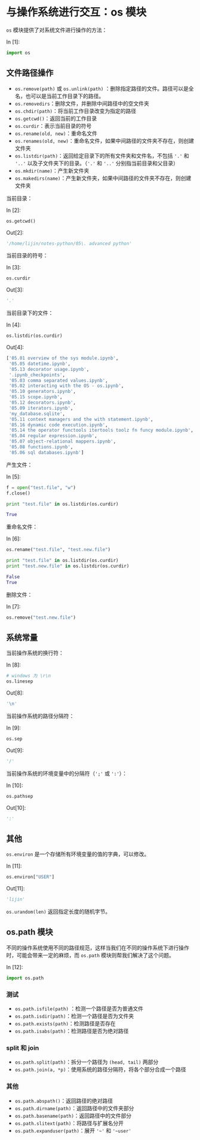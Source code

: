 # 与操作系统进行交互：os 模块

`os` 模块提供了对系统文件进行操作的方法：

In [1]:

```py
import os

```

## 文件路径操作

*   `os.remove(path)` 或 `os.unlink(path)` ：删除指定路径的文件。路径可以是全名，也可以是当前工作目录下的路径。
*   `os.removedirs`：删除文件，并删除中间路径中的空文件夹
*   `os.chdir(path)`：将当前工作目录改变为指定的路径
*   `os.getcwd()`：返回当前的工作目录
*   `os.curdir`：表示当前目录的符号
*   `os.rename(old, new)`：重命名文件
*   `os.renames(old, new)`：重命名文件，如果中间路径的文件夹不存在，则创建文件夹
*   `os.listdir(path)`：返回给定目录下的所有文件夹和文件名，不包括 `'.'` 和 `'..'` 以及子文件夹下的目录。（`'.'` 和 `'..'` 分别指当前目录和父目录）
*   `os.mkdir(name)`：产生新文件夹
*   `os.makedirs(name)`：产生新文件夹，如果中间路径的文件夹不存在，则创建文件夹

当前目录：

In [2]:

```py
os.getcwd()

```

Out[2]:

```py
'/home/lijin/notes-python/05\. advanced python'
```

当前目录的符号：

In [3]:

```py
os.curdir

```

Out[3]:

```py
'.'
```

当前目录下的文件：

In [4]:

```py
os.listdir(os.curdir)

```

Out[4]:

```py
['05.01 overview of the sys module.ipynb',
 '05.05 datetime.ipynb',
 '05.13 decorator usage.ipynb',
 '.ipynb_checkpoints',
 '05.03 comma separated values.ipynb',
 '05.02 interacting with the OS - os.ipynb',
 '05.10 generators.ipynb',
 '05.15 scope.ipynb',
 '05.12 decorators.ipynb',
 '05.09 iterators.ipynb',
 'my_database.sqlite',
 '05.11 context managers and the with statement.ipynb',
 '05.16 dynamic code execution.ipynb',
 '05.14 the operator functools itertools toolz fn funcy module.ipynb',
 '05.04 regular expression.ipynb',
 '05.07 object-relational mappers.ipynb',
 '05.08 functions.ipynb',
 '05.06 sql databases.ipynb']
```

产生文件：

In [5]:

```py
f = open("test.file", "w")
f.close()

print "test.file" in os.listdir(os.curdir)

```

```py
True

```

重命名文件：

In [6]:

```py
os.rename("test.file", "test.new.file")

print "test.file" in os.listdir(os.curdir)
print "test.new.file" in os.listdir(os.curdir)

```

```py
False
True

```

删除文件：

In [7]:

```py
os.remove("test.new.file")

```

## 系统常量

当前操作系统的换行符：

In [8]:

```py
# windows 为 \r\n
os.linesep

```

Out[8]:

```py
'\n'
```

当前操作系统的路径分隔符：

In [9]:

```py
os.sep

```

Out[9]:

```py
'/'
```

当前操作系统的环境变量中的分隔符（`';'` 或 `':'`）：

In [10]:

```py
os.pathsep

```

Out[10]:

```py
':'
```

## 其他

`os.environ` 是一个存储所有环境变量的值的字典，可以修改。

In [11]:

```py
os.environ["USER"]

```

Out[11]:

```py
'lijin'
```

`os.urandom(len)` 返回指定长度的随机字节。

## os.path 模块

不同的操作系统使用不同的路径规范，这样当我们在不同的操作系统下进行操作时，可能会带来一定的麻烦，而 `os.path` 模块则帮我们解决了这个问题。

In [12]:

```py
import os.path

```

### 测试

*   `os.path.isfile(path)` ：检测一个路径是否为普通文件
*   `os.path.isdir(path)`：检测一个路径是否为文件夹
*   `os.path.exists(path)`：检测路径是否存在
*   `os.path.isabs(path)`：检测路径是否为绝对路径

### split 和 join

*   `os.path.split(path)`：拆分一个路径为 `(head, tail)` 两部分
*   `os.path.join(a, *p)`：使用系统的路径分隔符，将各个部分合成一个路径

### 其他

*   `os.path.abspath()`：返回路径的绝对路径
*   `os.path.dirname(path)`：返回路径中的文件夹部分
*   `os.path.basename(path)`：返回路径中的文件部分
*   `os.path.slitext(path)`：将路径与扩展名分开
*   `os.path.expanduser(path)`：展开 `'~'` 和 `'~user'`
